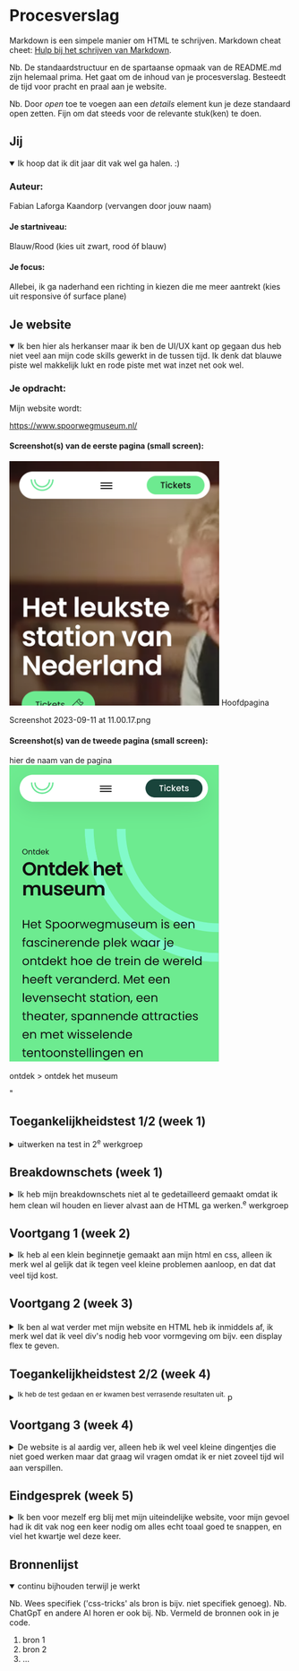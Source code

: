 # Procesverslag
Markdown is een simpele manier om HTML te schrijven.
Markdown cheat cheet: [Hulp bij het schrijven van Markdown](https://github.com/adam-p/markdown-here/wiki/Markdown-Cheatsheet).

Nb. De standaardstructuur en de spartaanse opmaak van de README.md zijn helemaal prima. Het gaat om de inhoud van je procesverslag. Besteedt de tijd voor pracht en praal aan je website.

Nb. Door *open* toe te voegen aan een *details* element kun je deze standaard open zetten. Fijn om dat steeds voor de relevante stuk(ken) te doen.





## Jij

<details open>
  <summary>Ik hoop dat ik dit jaar dit vak wel ga halen. :)</summary>

  ### Auteur:
  Fabian Laforga Kaandorp (vervangen door jouw naam)

  #### Je startniveau:
  Blauw/Rood (kies uit zwart, rood óf blauw)

  #### Je focus:
  Allebei, ik ga naderhand een richting in kiezen die me meer aantrekt (kies uit responsive óf surface plane)

</details>





## Je website

<details open>
  <summary>Ik ben hier als herkanser maar ik ben de UI/UX kant op gegaan dus heb niet veel aan mijn code skills gewerkt in de tussen tijd. Ik denk dat blauwe piste wel makkelijk lukt en rode piste met wat inzet net ook wel.</summary>

  ### Je opdracht:
 Mijn website wordt:

https://www.spoorwegmuseum.nl/



  #### Screenshot(s) van de eerste pagina (small screen):

  <img src="readme-images/Screenshot 2023-09-11 at 10.58.20.png" width="375px" alt="omschrijving van de pagina">
Hoofdpagina


Screenshot 2023-09-11 at 11.00.17.png
  #### Screenshot(s) van de tweede pagina (small screen):
  hier de naam van de pagina
  <img src="readme-images/Screenshot 2023-09-11 at 11.00.17.png" width="375px" alt="omschrijving van de pagina">

  ontdek > ontdek het museum

  "

</details>



## Toegankelijkheidstest 1/2 (week 1)

<details>
  <summary>uitwerken na test in 2<sup>e</sup> werkgroep</summary>

  ### Bevindingen
  Lijst met je bevindingen die in de test naar voren kwamen:

</details>



## Breakdownschets (week 1)

<details>
  <summary>Ik heb mijn breakdownschets niet al te gedetailleerd gemaakt omdat ik hem clean wil houden en liever alvast aan de HTML ga werken.<sup>e</sup> werkgroep</summary>

  ### de hele pagina:
  <img src="readme-images/Hoofdpagina_Breakdownschets.png" width="375px" alt="breakdown van de hele pagina">

  ### dynamisch deel (bijv menu):
  <img src="readme-images/Screenshot 2023-09-11 at 11.07.49.png" width="375px" alt="breakdown van een dynamisch deel">

  ### wellicht nog een dynamisch deel (bijv filter):
  <img src="readme-images/dummy-plaatje.jpg" width="375px" alt="breakdown van nog een dynamisch deel">

</details>





## Voortgang 1 (week 2)

<details>
  <summary>Ik heb al een klein beginnetje gemaakt aan mijn html en css, alleen ik merk wel al gelijk dat ik tegen veel kleine problemen aanloop, en dat dat veel tijd kost.<sup></sup></summary>

  ### Stand van zaken
  De breakdownschetsen maken en voorbereidingen gingen erg soepel, maar toen ik echt moest gaan coderen ging het wat moeilijker. (neem ook screenshots op van delen van je website en code)


  ### Agenda voor meeting
  samen met je groepje opstellen

  | student 1      | student 2          | student 3    | student 4        |
  | ---            | ---                | ---          | ---              |
  | dit bespreken  | en dit             | en ik dit    | en dan ik dat    |
  | en dat ook nog | dit als er tijd is | nog een punt | dit wil ik zeker |
  | ...            | ...                | ...          | ...              |


  ### Verslag van meeting
  hier na afloop snel de uitkomsten van de meeting vastleggen

  - Beter eerst alle HTML afmaken en daarna alle CSS , inplaats van andersom.
  - Ik had een vraag over mijn filmpje, maar dat is nu gellukig opgelost.
  -
  - ...

</details>





## Voortgang 2 (week 3)

<details>
  <summary><sup></sup> Ik ben al wat verder met mijn website en HTML heb ik inmiddels af, ik merk wel dat ik veel div's nodig heb voor vormgeving om bijv. een display flex te geven.</summary>

  ### Stand van zaken
  Ik had wat moeite met de parrallax functie, en doordat mijn image doorliep van de viewport gingen alle breedtes van foto's verkeerd en dat kostte veel tijd om te debuggen. ik ben blij over mijn header en mijn filmpje voor achtergrond. (neem ook screenshots op van delen van je website en code)


  ### Agenda voor meeting
  samen met je groepje opstellen

  | student 1      | student 2          | student 3    | student 4        |
  | ---            | ---                | ---          | ---              |
  | dit bespreken  | en dit             | en ik dit    | en dan ik dat    |
  | en dat ook nog | dit als er tijd is | nog een punt | dit wil ik zeker |
  | ...            | ...                | ...          | ...              |


  ### Verslag van meeting
  hier na afloop snel de uitkomsten van de meeting vastleggen

  - Met hulp van de student assistent heb ik mijn bug gefixt en heb ik de parrallax functie soepel laten lopen.
  - Ik heb ook gellukig een tip gehad, want ik moest een bepaalde functie niet gebruiken bij de meta gedeelte, dus gelukkig heb ik dat nu ver van te voren gefixt.
  - nog een punt
- ...

</details>





## Toegankelijkheidstest 2/2 (week 4)

<details>
  <summary><sup> Ik heb de test gedaan en er kwamen best verrasende resultaten uit.</sup> p</summary>

  ### Bevindingen
  Lijst met je bevindingen die in de test naar voren kwamen (geef ook aan wat er verbeterd is):
- Als je via de h1 naar de h2 gaat springen dan mis je een gedeelte alleen ik zou niet weten hoe ik dat zou kunnen veranderen, want je kunt niet zomaar iets een h2 geven.

- hij zegt bij het filmpje unable to play media, maar moet ik hier iets aan doen of kan dat niet?

- Toen een door alle h1-h2 etc. door scroll met de screenreader ging dat goed en de volgerde waarin de headers staan zijn ook logisch

- toen ik door alle linkjes ging vond ik dat ook al best wel goed gaan, elk linkje legt simpel en kort uit wat het doet en waar je naartoegaat


Bij de WGAE checklist
- Alleen mijn h1 had een lage contrast waarde voor de rest waren de rest van de teksten prima.

- Bij dark modus veranderdt de website niet mee en gebeurt er niks.
- Bij increase contrast gebeurt er ook niks.
- Bij Reduce motion gebeurt er wel iets alleen gaat de hele website ook door elkaar. Dus als de reduce motion aan hebt en op mobile version zit gaat de website door elkaar.
</details>





## Voortgang 3 (week 4)

<details>
  <summary>De website is al aardig ver, alleen heb ik wel veel kleine dingentjes die niet goed werken maar dat graag wil vragen omdat ik er niet zoveel tijd wil aan verspillen.<sup></sup> </summary>

  ### Stand van zaken
  hier dit ging goed & dit was lastig (neem ook screenshots op van delen van je website en code)


  ### Agenda voor meeting
  samen met je groepje opstellen

  | student 1      | student 2          | student 3    | student 4        |
  | ---            | ---                | ---          | ---              |
  | dit bespreken  | en dit             | en ik dit    | en dan ik dat    |
  | en dat ook nog | dit als er tijd is | nog een punt | dit wil ik zeker |
  | ...            | ...                | ...          | ...              |


  ### Verslag van meeting
  hier na afloop snel de uitkomsten van de meeting vastleggen

  - punt 1
  - punt 2
  - nog een punt
  - ...

</details>





## Eindgesprek (week 5)

<details>
  <summary>Ik ben voor mezelf erg blij met mijn uiteindelijke website, voor mijn gevoel had ik dit vak nog een keer nodig om alles echt toaal goed te snappen, en viel het kwartje wel deze keer.</summary>

  ### Je uitkomst - karakteristiek screenshots:
  <img src="..//readme-images/slider.foto.png" width="375px" alt="uitomst opdracht 1">


  ### Dit ging goed/Heb ik geleerd:
  Korte omschrijving met plaatjes

  <img src="readme-images/dummy-plaatje.jpg" width="375px" alt="top">


  ### Dit was lastig/Is niet gelukt:
  Korte omschrijving met plaatjes

  <img src="readme-images/dummy-plaatje.jpg" width="375px" alt="bummer">
</details>





## Bronnenlijst

<details open>
  <summary>continu bijhouden terwijl je werkt</summary>

  Nb. Wees specifiek ('css-tricks' als bron is bijv. niet specifiek genoeg).
  Nb. ChatGpT en andere AI horen er ook bij.
  Nb. Vermeld de bronnen ook in je code.

  1. bron 1
  2. bron 2
  3. ...

</details>
